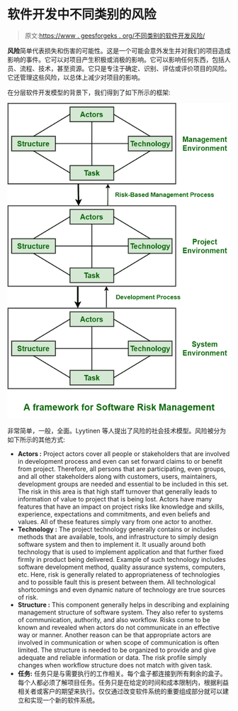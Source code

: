 # 软件开发中不同类别的风险

> 原文:[https://www . geesforgeks . org/不同类别的软件开发风险/](https://www.geeksforgeeks.org/different-categories-of-risk-in-software-development/)

**风险**简单代表损失和伤害的可能性。这是一个可能会意外发生并对我们的项目造成影响的事件。它可以对项目产生积极或消极的影响。它可以影响任何东西，包括人员、流程、技术，甚至资源。它只是专注于确定、识别、评估或评价项目的风险。它还管理这些风险，以总体上减少对项目的影响。

在分层软件开发模型的背景下，我们得到了如下所示的框架:

![](img/00fff4b7efdd06cc5473b09c4ab0fa08.png)

非常简单，一般，全面。Lyytinen 等人提出了风险的社会技术模型。风险被分为如下所示的其他方式:

*   **Actors :**
    Project actors cover all people or stakeholders that are involved in development process and even can set forward claims to or benefit from project. Therefore, all persons that are participating, even groups, and all other stakeholders along with customers, users, maintainers, development groups are needed and essential to be included in this set. The risk in this area is that high staff turnover that generally leads to information of value to project that is being lost. Actors have many features that have an impact on project risks like knowledge and skills, experience, expectations and commitments, and even beliefs and values. All of these features simply vary from one actor to another.
*   **Technology :**
    The project technology generally contains or includes methods that are available, tools, and infrastructure to simply design software system and then to implement it. It usually around both technology that is used to implement application and that further fixed firmly in product being delivered. Example of such technology includes software development method, quality assurance systems, computers, etc. Here, risk is generally related to appropriateness of technologies and to possible fault this is present between them. All technological shortcomings and even dynamic nature of technology are true sources of risk.
*   **Structure :**
    This component generally helps in describing and explaining management structure of software system. They also refer to systems of communication, authority, and also workflow. Risks come to be known and revealed when actors do not communicate in an effective way or manner. Another reason can be that appropriate actors are involved in communication or when scope of communication is often limited. The structure is needed to be organized to provide and give adequate and reliable information or data. The risk profile simply changes when workflow structure does not match with given task.
*   **任务:**
    任务只是与需要执行的工作相关。每个盒子都连接到所有剩余的盒子。每个人都必须了解项目任务。任务只是在给定的时间和成本限制内，根据利益相关者或客户的期望来执行。仅仅通过改变软件系统的重要组成部分就可以建立和实现一个新的软件系统。